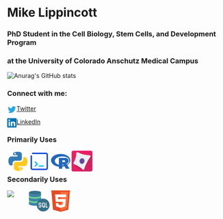 # Mike Lippincott
###
### PhD Student in the Cell Biology, Stem Cells, and Development Program    
### at the University of Colorado Anschutz Medical Campus

![Anurag's GitHub stats](https://github-readme-stats.vercel.app/api?username=MikeLippincott&show_icons=true&theme=radical)

### Connect with me:

<img align="left" alt="codeSTACKr | Twitter" width="22px" src="Images/twitter-logo-vector-png-clipart-1.png" /> [Twitter](https://twitter.com/mike_lippincott)  

<img align="left" alt="codeSTACKr | LinkedIn" width="22px" src="Images/LinkedIn_logo_initials.png"/> [LinkedIn](https://www.linkedin.com/in/mlippincott/)  


### Primarily Uses
<img align="left" width="50px" src="Images/python.svg" />
<img align="left" width="50px" src="Images/Bash.png" />
<img align="left" width="50px" src="Images/R.png" />
<img align="left" width="50px" src="Images/710590.png" />      

<br/><br/>
    
### Secondarily Uses
<img align="left" width="50px" src="https://upload.wikimedia.org/wikipedia/commons/thumb/5/55/FIJI_%28software%29_Logo.svg/1200px-FIJI_%28software%29_Logo.svg.png" />  
<img align="left" width="50px" src="Images/SQL.png" />
<img align="left" width="50px" src="Images/HTML.png" />
